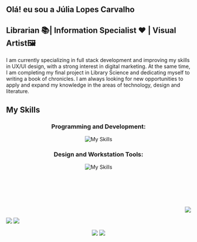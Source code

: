 ## Olá! eu sou a Júlia Lopes Carvalho
## Librarian 📚| Information Specialist ❤️ | Visual Artist🖼️
I am currently specializing in full stack development and improving my skills in UX/UI design, with a strong interest in digital marketing. At the same time, I am completing my final project in Library Science and dedicating myself to writing a book of chronicles. I am always looking for new opportunities to apply and expand my knowledge in the areas of technology, design and literature.

## My Skills 
<div align="center" style="margin-bottom:100px">
    
### Programming and Development:
![My Skills](https://skillicons.dev/icons?i=js,html,css,py,github,git,django,bootstrap,heroku,visualstudio)

    
### Design and Workstation Tools:
![My Skills](https://skillicons.dev/icons?i=figma,wordpress,windows,instagram,discord,notion)

</div>
<div align="right">
    
![](http://github-profile-summary-cards.vercel.app/api/cards/profile-details?username=julopwz&theme=transparent)
</div>

    
![](http://github-profile-summary-cards.vercel.app/api/cards/repos-per-language?username=julopwz&theme=transparent)
![](http://github-profile-summary-cards.vercel.app/api/cards/stats?username=julopwz&theme=transparent)



<div align="center" style="margin-bottom:100px">
    <a href="https://www.linkedin.com/in/julialopescarvalho/" target="_blank"><img src="https://img.shields.io/badge/-LinkedIn-%230077B5?style=for-the-badge&logo=linkedin&logoColor=white" target="_blank" ></a>
  <a href="mailto:juliaalopes14@gmail.com"><img src="https://img.shields.io/badge/-Gmail-D14836?style=for-the-badge&logo=gmail&logoColor=white" target="_blank"></a>
</div>

